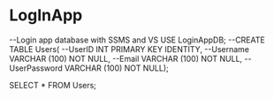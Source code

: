 # LogInApp
--Login app database with SSMS and VS
USE LoginAppDB;
--CREATE TABLE Users(
--UserID INT PRIMARY KEY IDENTITY,
--Username VARCHAR (100) NOT NULL,
--Email VARCHAR (100) NOT NULL,
--UserPassword VARCHAR (100) NOT NULL);

SELECT * FROM Users;
